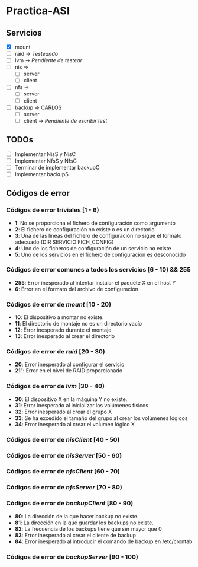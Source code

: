 # Practica-ASI
## Servicios

- [x] mount
- [ ] raid -> *Testeando*
- [ ] lvm -> *Pendiente de testear*
- [ ] nis =>
  + [ ] server
  + [ ] client
- [ ] nfs =>
  + [ ] server
  + [ ] client
- [ ] backup => CARLOS
  + [ ] server
  + [ ] client -> *Pendiente de escribir test*

## TODOs

- [ ] Implementar NisS y NisC
- [ ] Implementar NfsS y NfsC
- [ ] Terminar de implementar backupC
- [ ] Implementar backupS

## Códigos de error
### Códigos de error triviales [1 - 6)

- **1**: No se proporciona el fichero de configuración como argumento
- **2**: El fichero de configuración no existe o es un directorio
- **3**: Una de las líneas del fichero de configuración no sigue el formato adecuado (DIR SERVICIO FICH_CONFIG)
- **4**: Uno de los ficheros de configuración de un servicio no existe
- **5**: Uno de los servicios en el fichero de configuración es desconocido

### Códigos de error comunes a todos los servicios [6 - 10) && 255

- **255**: Error inesperado al intentar instalar el paquete X en el host Y
- **6**: Error en el formato del archivo de configuración

### Códigos de error de *mount* [10 - 20)

- **10**: El dispositivo a montar no existe.
- **11**: El directorio de montaje no es un directorio vacío
- **12**: Error inesperado durante el montaje
- **13**: Error inesperado al crear el directorio

### Códigos de error de *raid* [20 - 30)

- **20**: Error inesperado al configurar el servicio
- **21**": Error en el nivel de RAID proporcionado

### Códigos de error de *lvm* [30 - 40)

- **30**: El dispositivo X en la máquina Y no existe.
- **31**: Error inesperado al inicializar los volúmenes físicos
- **32**: Error inesperado al crear el grupo X
- **33**: Se ha excedido el tamaño del grupo al crear los volúmenes lógicos
- **34**: Error inesperado al crear el volumen lógico X

### Códigos de error de *nisClient* [40 - 50)

### Códigos de error de *nisServer* [50 - 60)

### Códigos de error de *nfsClient* [60 - 70)

### Códigos de error de *nfsServer* [70 - 80)

### Códigos de error de *backupClient* [80 - 90)

- **80**: La dirección de la que hacer backup no existe.
- **81**: La dirección en la que guardar los backups no existe.
- **82**: La frecuencia de los backups tiene que ser mayor que 0
- **83**: Error inesperado al crear el cliente de backup
- **84**: Error inesperado al introducir el comando de backup en /etc/crontab

### Códigos de error de *backupServer* [90 - 100)
